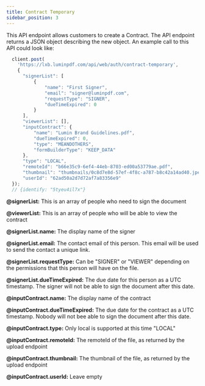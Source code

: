 ```yaml
---
title: Contract Temporary
sidebar_position: 3
---
```


This API endpoint allows customers to create a Contract.
The API endpoint returns a JSON object describing the new object.
An example call to this API could look like: 

```js title="bananasign.js"
  client.post(
    'https://lxb.luminpdf.com/api/web/auth/contract-temporary',
    {
      "signerList": [
          {
              "name": "First Signer",
              "email": "signer@luminpdf.com",
              "requestType": "SIGNER",
              "dueTimeExpired": 0
          }
      ],
      "viewerList": [],
      "inputContract": {
          "name": "Lumin Brand Guidelines.pdf",
          "dueTimeExpired": 0,
          "type": "MEANDOTHERS",
          "formBuilderType": "KEEP_DATA"
      },
      "type": "LOCAL",
      "remoteId": "b66e35c9-6ef4-44eb-8703-ed00a53779ae.pdf",
      "thumbnail": "thumbnails/0c8d7e8d-57ef-4f8c-a787-b8c42a14ad40.jpeg",
      "userId": "62ad50a2d7d72af7a83356e9"
  });
  // {identify: "5tyeu4il7x"}
```

**@signerList:** This is an array of people who need to sign the document

**@viewerList:** This is an array of people who will be able to view the contract

**@signerList.name:** The display name of the signer

**@signerList.email:** The contact email of this person. This email will be used to send the contact a unique link.

**@signerList.requestType:** Can be "SIGNER" or "VIEWER" depending on the permissions that this person will have on the file.

**@signerList.dueTimeExpired:** The due date for this person as a UTC timestamp. The signer will not be able to sign the document after this date.

**@inputContract.name:** The display name of the contract

**@inputContract.dueTimeExpired:** The due date for the contract as a UTC timestamp. Nobody will not bee able to sign the document after this date.

**@inputContract.type:** Only local is supported at this time "LOCAL"

**@inputContract.remoteId:** The remoteId of the file, as returned by the upload endpoint

**@inputContract.thumbnail:** The thumbnail of the file, as returned by the upload endpoint

**@inputContract.userId:** Leave empty





